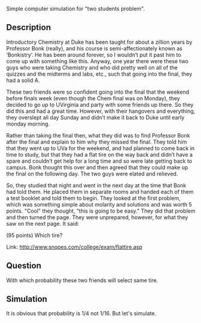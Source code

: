 Simple computer simulation for "two students problem".

Description
-----------
Introductory Chemistry at Duke has been taught for about a zillion years by Professor Bonk (really), and his course is semi-affectionately known as ‘Bonkistry’. 
He has been around forever, so I wouldn’t put it past him to come up with something like this. 
Anyway, one year there were these two guys who were taking Chemistry and who did pretty well on all of the quizzes and the midterms and labs, etc., such that going into the final, they had a solid A.

These two friends were so confident going into the final that the weekend before finals week (even though the Chem final was on Monday), they decided to go up to UVirginia and party with some friends up there. 
So they did this and had a great time. However, with their hangovers and everything, they overslept all day Sunday and didn’t make it back to Duke until early monday morning.

Rather than taking the final then, what they did was to find Professor Bonk after the final and explain to him why they missed the final. 
They told him that they went up to UVa for the weekend, and had planned to come back in time to study, but that they had a flat tire on the way back and didn’t have a spare and couldn’t get help for a long time and so were late getting back to campus.
Bonk thought this over and then agreed that they could make up the final on the following day.
The two guys were elated and relieved.

So, they studied that night and went in the next day at the time that Bonk had told them.
He placed them in separate rooms and handed each of them a test booklet and told them to begin.
They looked at the first problem, which was something simple about molarity and solutions and was worth 5 points.
"Cool" they thought, "this is going to be easy." They did that problem and then turned the page. 
They were unprepared, however, for what they saw on the next page. It said:

(95 points) Which tire?

Link: http://www.snopes.com/college/exam/flattire.asp


Question
--------
With which probability these two friends will select same tire.

Simulation
----------
It is obvious that probability is 1/4 not 1/16. But let's simulate.
